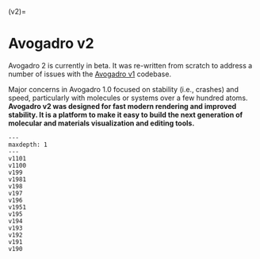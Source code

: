 (v2)=

# Avogadro v2

Avogadro 2 is currently in beta. It was re-written from scratch to address a number of issues with the [Avogadro v1](v1) codebase.

Major concerns in Avogadro 1.0 focused on stability (i.e., crashes) and speed, particularly with molecules or systems over a few hundred atoms. **Avogadro v2 was designed for fast modern rendering and improved stability. It is a platform to make it easy to build the next generation of molecular and materials visualization and editing tools.**

```{toctree}
---
maxdepth: 1
---
v1101
v1100
v199
v1981
v198
v197
v196
v1951
v195
v194
v193
v192
v191
v190
```
